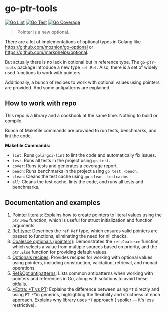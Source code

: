 # go-ptr-tools

[![Go Lint](https://github.com/sr9000/go-ptr-tools/actions/workflows/lint.yml/badge.svg)](https://github.com/sr9000/go-ptr-tools/actions/workflows/lint.yml)
[![Go Test](https://github.com/sr9000/go-ptr-tools/actions/workflows/test.yml/badge.svg)](https://github.com/sr9000/go-ptr-tools/actions/workflows/test.yml)
[![Go Coverage](https://github.com/sr9000/go-ptr-tools/wiki/coverage.svg)](https://raw.githack.com/wiki/sr9000/go-ptr-tools/coverage.html)

> Pointer is a new optional.

There are a lot of implementations of optional types in Golang like https://github.com/moznion/go-optional
or https://github.com/markphelps/optional.

But actually there is no lack in optional but in reference type. The `go-ptr-tools` package introduce a new type
`ref.Ref`.
Also, there is a set of widely used functions to work with pointers.

Additionally, a bunch of recipes to work with optional values using pointers are provided.
And some antipatterns are explained.

## How to work with repo

This repo is a library and a cookbook at the same time. Nothing to build or compile.

Bunch of Makefile commands are provided to run tests, benchmarks, and lint the code.

**Makefile Commands:**

- `lint`: Runs `golangci-lint` to lint the code and automatically fix issues.
- `test`: Runs all tests in the project using `go test`.
- `cover`: Runs tests and generates a coverage report.
- `bench`: Runs benchmarks in the project using `go test -bench`.
- `clean`: Cleans the test cache using `go clean -testcache`.
- `all`: Cleans the test cache, lints the code, and runs all tests and benchmarks.

## Documentation and examples

1. [Pointer literals](docs/1-pointer-literals.md): Explains how to create pointers to literal values using the `ptr.New`
   function, which is useful for struct initialization and function arguments.
2. [Ref type](docs/2-reference-type.md): Describes the `ref.Ref` type, which ensures valid pointers are passed to
   functions, eliminating the need for nil checks.
3. [Coalesce optionals (pointers)](docs/3-coalesce.md): Demonstrates the `ref.Coalesce` function, which selects a value
   from multiple sources based on priority, and the `ptr.Else` function for providing default values.
4. [Optionals recipes](docs/4-optional-recipes.md): Provides recipes for working with optional values using pointers,
   including construction, validation, retrieval, and monad operations.
5. [Ref&Opt antipatterns](docs/5-anti-patterns.md): Lists common antipatterns when working with pointers and references
   in Go, along with solutions to avoid these pitfalls.
6. [*Extra: *T vs PT](docs/extra-t-vs-pt.md): Explains the difference between using `*T` directly and using `PT *T`in
   generics, highlighting the flexibility and strictness of each approach. Explains why library uses `*T` approach (
   spoiler — it's less restrictive).

